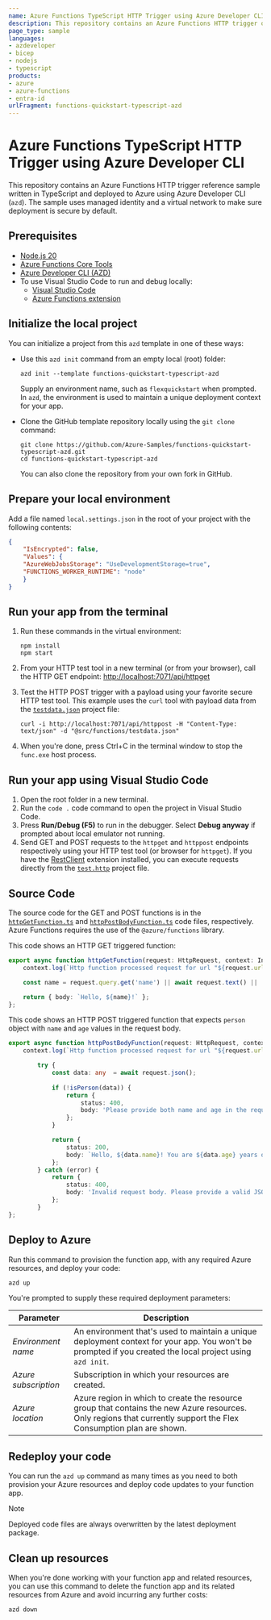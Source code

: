 ```yaml
---
name: Azure Functions TypeScript HTTP Trigger using Azure Developer CLI
description: This repository contains an Azure Functions HTTP trigger quickstart written in TypeScript and deployed to Azure Functions Flex Consumption using the Azure Developer CLI (azd). The sample uses managed identity and a virtual network to make sure deployment is secure by default.
page_type: sample
languages:
- azdeveloper
- bicep
- nodejs
- typescript
products:
- azure
- azure-functions
- entra-id
urlFragment: functions-quickstart-typescript-azd
---
```


# Azure Functions TypeScript HTTP Trigger using Azure Developer CLI

This repository contains an Azure Functions HTTP trigger reference sample written in TypeScript and deployed to Azure using Azure Developer CLI (`azd`). The sample uses managed identity and a virtual network to make sure deployment is secure by default.

## Prerequisites

+ [Node.js 20](https://www.nodejs.org/)
+ [Azure Functions Core Tools](https://learn.microsoft.com/azure/azure-functions/functions-run-local?pivots=programming-language-typescript#install-the-azure-functions-core-tools)
+ [Azure Developer CLI (AZD)](https://learn.microsoft.com/azure/developer/azure-developer-cli/install-azd)
+ To use Visual Studio Code to run and debug locally:
  + [Visual Studio Code](https://code.visualstudio.com/)
  + [Azure Functions extension](https://marketplace.visualstudio.com/items?itemName=ms-azuretools.vscode-azurefunctions)

## Initialize the local project

You can initialize a project from this `azd` template in one of these ways:

+ Use this `azd init` command from an empty local (root) folder:

    ```shell
    azd init --template functions-quickstart-typescript-azd
    ```

    Supply an environment name, such as `flexquickstart` when prompted. In `azd`, the environment is used to maintain a unique deployment context for your app.

+ Clone the GitHub template repository locally using the `git clone` command:

    ```shell
    git clone https://github.com/Azure-Samples/functions-quickstart-typescript-azd.git
    cd functions-quickstart-typescript-azd
    ```

    You can also clone the repository from your own fork in GitHub.

## Prepare your local environment

Add a file named `local.settings.json` in the root of your project with the following contents:

```json
{
    "IsEncrypted": false,
    "Values": {
    "AzureWebJobsStorage": "UseDevelopmentStorage=true",
    "FUNCTIONS_WORKER_RUNTIME": "node"
    }
}
```

## Run your app from the terminal

1. Run these commands in the virtual environment:

    ```shell
    npm install
    npm start
    ```

1. From your HTTP test tool in a new terminal (or from your browser), call the HTTP GET endpoint: <http://localhost:7071/api/httpget>

1. Test the HTTP POST trigger with a payload using your favorite secure HTTP test tool. This example uses the `curl` tool with payload data from the [`testdata.json`](./src/functions/testdata.json) project file:

    ```shell
    curl -i http://localhost:7071/api/httppost -H "Content-Type: text/json" -d "@src/functions/testdata.json"
    ```

1. When you're done, press Ctrl+C in the terminal window to stop the `func.exe` host process.

## Run your app using Visual Studio Code

1. Open the root folder in a new terminal.
1. Run the `code .` code command to open the project in Visual Studio Code.
1. Press **Run/Debug (F5)** to run in the debugger. Select **Debug anyway** if prompted about local emulator not running.
1. Send GET and POST requests to the `httpget` and `httppost` endpoints respectively using your HTTP test tool (or browser for `httpget`). If you have the [RestClient](https://marketplace.visualstudio.com/items?itemName=humao.rest-client) extension installed, you can execute requests directly from the [`test.http`](./src/functions/test.http) project file.

## Source Code

The source code for the GET and POST functions is in the [`httpGetFunction.ts`](./src/functions/httpGetFunction.ts) and [`httpPostBodyFunction.ts`](./src/functions/httpPostBodyFunction.ts) code files, respectively. Azure Functions requires the use of the `@azure/functions` library.

This code shows an HTTP GET triggered function:

```typescript
export async function httpGetFunction(request: HttpRequest, context: InvocationContext): Promise<HttpResponseInit> {
    context.log(`Http function processed request for url "${request.url}"`);

    const name = request.query.get('name') || await request.text() || 'world';

    return { body: `Hello, ${name}!` };
};
```

This code shows an HTTP POST triggered function that expects `person` object with `name` and `age` values in the request body.

```typescript
export async function httpPostBodyFunction(request: HttpRequest, context: InvocationContext): Promise<HttpResponseInit> {
    context.log(`Http function processed request for url "${request.url}"`);

        try {
            const data: any  = await request.json();
    
            if (!isPerson(data)) {
                return {
                    status: 400,
                    body: 'Please provide both name and age in the request body.'
                };
            }

            return {
                status: 200,
                body: `Hello, ${data.name}! You are ${data.age} years old.`
            };
        } catch (error) {
            return {
                status: 400,
                body: 'Invalid request body. Please provide a valid JSON object with name and age.'
            };
        }
};
```

## Deploy to Azure

Run this command to provision the function app, with any required Azure resources, and deploy your code:

```shell
azd up
```

You're prompted to supply these required deployment parameters:

| Parameter | Description |
| ---- | ---- |
| _Environment name_ | An environment that's used to maintain a unique deployment context for your app. You won't be prompted if you created the local project using `azd init`.|
| _Azure subscription_ | Subscription in which your resources are created.|
| _Azure location_ | Azure region in which to create the resource group that contains the new Azure resources. Only regions that currently support the Flex Consumption plan are shown.|

## Redeploy your code

You can run the `azd up` command as many times as you need to both provision your Azure resources and deploy code updates to your function app.

>[!NOTE]
>Deployed code files are always overwritten by the latest deployment package.

## Clean up resources

When you're done working with your function app and related resources, you can use this command to delete the function app and its related resources from Azure and avoid incurring any further costs:

```shell
azd down
```
